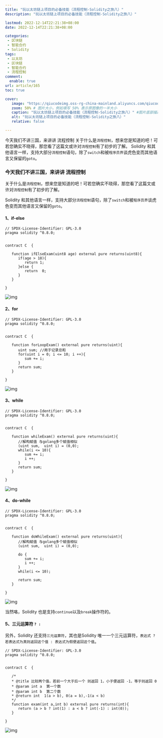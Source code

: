 ```yaml
---
title: "玩以太坊链上项目的必备技能（流程控制-Solidity之旅八）"
description: "玩以太坊链上项目的必备技能（流程控制-Solidity之旅八）"

lastmod: 2022-12-14T22:21:38+08:00
date: 2022-12-14T22:21:38+08:00

categories:
 - 区块链
 - 智能合约
 - Solidity
tags:
 - 以太坊
 - 区块链
 - 智能合约
 - 流程控制
comment:
  enable: true
url: article/165
toc: true

cover:
   image: "https://qiucodeimg.oss-rg-china-mainland.aliyuncs.com/qiucode2020/1671027126760.png" #图片路径例如：posts/tech/123/123.png
   zoom: 50% # 图片大小，例如填写 50% 表示原图像的一半大小
   caption: "玩以太坊链上项目的必备技能（流程控制-Solidity之旅八）" #图片底部描述
   alt: "玩以太坊链上项目的必备技能（流程控制-Solidity之旅八）"
   relative: false

---
```


今天我们不讲三国，来讲讲 流程控制 关于什么是`流程控制`，想来您是知道的吧！可若您确实不晓得，那您看了这篇文或许对`流程控制`有了初步的了解。 Solidity 和其他语言一样，支持大部分`流程控制`语句，除了`switch`和被`程序员界`谈虎色变而其他语言又保留的`goto`。

<!--more-->

### 今天我们不讲三国，来讲讲 流程控制

关于什么是`流程控制`，想来您是知道的吧！可若您确实不晓得，那您看了这篇文或许对`流程控制`有了初步的了解。

Solidity 和其他语言一样，支持大部分`流程控制`语句，除了`switch`和被`程序员界`谈虎色变而其他语言又保留的`goto`。

#### 1、if-else

```solidity
// SPDX-License-Identifier: GPL-3.0
pragma solidity ^0.8.0;


contract C  {

   function ifElseExam(uint8 age) external pure returns(uint8){
      if(age > 18){
         return 1;
      }else {
         return  0;
      }
   }

}
```



![img](https://qiucodeimg.oss-rg-china-mainland.aliyuncs.com/qiucode2020/1671027126760.png)

#### 2、for

```solidity
// SPDX-License-Identifier: GPL-3.0
pragma solidity ^0.8.0;


contract C  {

   function forLoopExam() external pure returns(uint){
      uint sum; //用于记录总和
      for(uint i = 0; i <= 10; i ++){
         sum += i;
      }
      return sum;
   }

}
```



![img](https://qiucodeimg.oss-rg-china-mainland.aliyuncs.com/qiucode2020/1671027157763.png)

#### 3、while

```solidity
// SPDX-License-Identifier: GPL-3.0
pragma solidity ^0.8.0;


contract C  {

   function whileExam() external pure returns(uint){
      //解构赋值 与golang多个赋值相似
      (uint sum,  uint i) = (0,0);
      while(i <= 10){
         sum += i;
         i ++;
      }
      return sum;
   }

}
```



![img](https://qiucodeimg.oss-rg-china-mainland.aliyuncs.com/qiucode2020/1671027186490.png)

#### 4、do-while

```solidity
// SPDX-License-Identifier: GPL-3.0
pragma solidity ^0.8.0;


contract C  {

   function doWhileExam() external pure returns(uint){
      //解构赋值 与golang多个赋值相似
      (uint sum,  uint i) = (0,0);

      do {
         sum += i;
         i ++;
      }
      while(i <= 10);

      return sum;
   }

}
```



![img](https://qiucodeimg.oss-rg-china-mainland.aliyuncs.com/qiucode2020/1671027216328.png)

当然咯，Solidity 也是支持`continue`以及`break`操作符的。

#### 5、三元运算符 `? :`

另外，Solidity 还支持`三元运算符`，其也是Solidity 唯一一个三元运算符，`表达式 ? 若表达式为真则返回这个值 : 表达式为假便返回这个值`。

```solidity
// SPDX-License-Identifier: GPL-3.0
pragma solidity ^0.8.0;


contract C  {

   /*
   * @title 比较两个值，若前一个大于后一个 则返回 1，小于便返回 -1，等于则返回 0
   * @param int a  第一个数
   * @param int b  第二个数
   * @return int  1(a > b), 0(a = b),-1(a < b)
   */
   function exam(int a,int b) external pure returns(int){
      return (a > b ? int(1) : a < b ? int(-1) : int(0));
   }

}
```



![img](https://qiucodeimg.oss-rg-china-mainland.aliyuncs.com/qiucode2020/1671027258039.png)